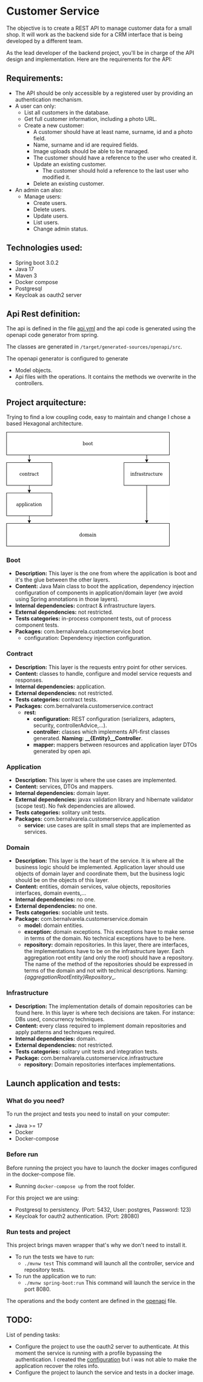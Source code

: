 # Customer Service

The objective is to create a REST API to manage customer data for a small shop. It
will work as the backend side for a CRM interface that is being developed by a
different team.


As the lead developer of the backend project, you'll be in charge of the API design and implementation. Here are the requirements for the API:

## Requirements:

* The API should be only accessible by a registered user by providing an
authentication mechanism.
* A user can only:
  * List all customers in the database.
  * Get full customer information, including a photo URL.
  * Create a new customer:
    * A customer should have at least name, surname, id and a photo field.
    * Name, surname and id are required fields.
    * Image uploads should be able to be managed.
    * The customer should have a reference to the user who created it.
    * Update an existing customer.
      * The customer should hold a reference to the last user who modified it.
    * Delete an existing customer.
* An admin can also:
  * Manage users:
    * Create users.
    * Delete users.
    * Update users.
    * List users.
    * Change admin status.

## Technologies used:
* Spring boot 3.0.2
* Java 17
* Maven 3
* Docker compose
* Postgresql
* Keycloak as oauth2 server

## Api Rest definition:
The api is defined in the file [api.yml](src%2Fmain%2Fresources%2Fapi.yml) and the api code is generated using the openapi code generator from spring.

The classes are generated in `/target/generated-sources/openapi/src`.

The openapi generator is configured to generate
* Model objects.
* Api files with the operations. It contains the methods we overwrite in the controllers.

## Project arquitecture:
Trying to find a low coupling code, easy to maintain and change I chose a based Hexagonal architecture.

![Project structure](project-structure.jpg)

### Boot
* **Description:** This layer is the one from where the application is boot and it's the glue
  between the other layers.
* **Content:** Java Main class to boot the application, dependency injection configuration of
  components in application/domain layer (we avoid using Spring annotations in those layers).
* **Internal dependencies:** contract & infrastructure layers.
* **External dependencies:** not restricted.
* **Tests categories:**  in-process component tests, out of process component tests.
* **Packages:** com.bernalvarela.customerservice.boot
  * configuration: Dependency injection configuration.

### Contract
* **Description:** This layer is the requests entry point for other services.
* **Content:** classes to handle, configure and model service requests and responses.
* **Internal dependencies:** application.
* **External dependencies:** not restricted.
* **Tests categories:** contract tests.
* **Packages:** com.bernalvarela.customerservice.contract
  * **rest:**
    * **configuration:** REST configuration (serializers, adapters, security, controllerAdvice,...).
    * **controller:** classes which implements API-first classes generated. **Naming: __{Entity}__Controller**.
    * **mapper:** mappers between resources and application layer DTOs generated by open api.

### Application
* **Description:** This layer is where the use cases are implemented.
* **Content:** services, DTOs and mappers.
* **Internal dependencies:** domain layer.
* **External dependencies:** javax validation library and hibernate validator
  (scope test). No fwk dependencies are allowed.
* **Tests categories:** solitary unit tests.
* **Packages:** com.bernalvarela.customerservice.application
  * **service:** use cases are split in small steps that are implemented as services.

### Domain
* **Description:** This layer is the heart of the service. It is where all the business logic
  should be implemented. Application layer should use objects of domain layer and coordinate
  them, but the business logic should be on the objects of this layer.
* **Content:** entities, domain services, value objects, repositories interfaces, domain
  events,...
* **Internal dependencies:** no one.
* **External dependencies:** no one.
* **Tests categories:** sociable unit tests.
* **Package:** com.bernalvarela.customerservice.domain
  * **model:** domain entities.
  * **exception:** domain exceptions. This exceptions have to make sense in terms of the domain. No
  technical exceptions have to be here.
  * **repository:** domain repositories. In this layer, there are interfaces, the implementations
  have to be on the infrastructure layer. Each aggregation root entity (and only the root) should
  have a repository. The name of the method of the repositories should be expressed in terms of
  the domain and not with technical descriptions. Naming: _{aggregationRootEntity}Repository__.

### Infrastructure
* **Description:** The implementation details of domain repositories can be found here. In this
  layer is where tech decisions are taken. For instance: DBs used, concurrency techniques.
* **Content:** every class required to implement domain repositories and apply patterns and
  techniques required.
* **Internal dependencies:** domain.
* **External dependencies:** not restricted.
* **Tests categories:** solitary unit tests and integration tests.
* **Package:** com.bernalvarela.customerservice.infrastructure
  * **repository:** Domain repositories interfaces implementations.


## Launch application and tests:
### What do you need?
To run the project and tests you need to install on your computer:
* Java >= 17
* Docker
* Docker-compose

### Before run
Before running the project you have to launch the docker images configured in the docker-compose file.

* Running `docker-compose up` from the root folder.

For this project we are using:
* Postgresql to persistency. (Port: 5432, User: postgres, Password: 123)
* Keycloak for oauth2 authentication. (Port: 28080) 

### Run tests and project
This project brings maven wrapper that's why we don't need to install it.
* To run the tests we have to run:
  * `./mvnw test` This command will launch all the controller, service and repository tests.
* To run the application we to run:
  * `./mvnw spring-boot:run` This command will launch the service in the port 8080.

The operations and the body content are defined in the [openapi](src%2Fmain%2Fresources%2Fapi.yml) file.

## TODO:

List of pending tasks:

* Configure the project to use the oauth2 server to authenticate. At this moment the service is running with a profile bypassing the authentication. I created the [configuration](src%2Fmain%2Fjava%2Fcom%2Fbernalvarela%2Fcustomerservice%2Fcontract%2Fconfiguration%2FSecurityConfigProd.java) but i was not able to make the application recover the roles info.
* Configure the project to launch the service and tests in a docker image.
